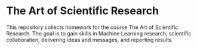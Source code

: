 # The Art of Scientific Research
This repository collects homework for the course The Art of Scientific Research. The goal is to gain skills in Machine Learning research, scientific collaboration, delivering ideas and messages, and reporting results
